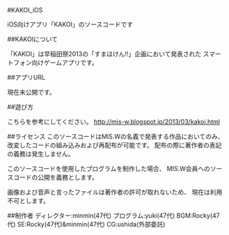#KAKOI_iOS

iOS向けアプリ「KAKOI」のソースコードです

##KAKOIについて

「KAKOI」は早稲田祭2013の「すまほけん!!」企画において発表された
スマートフォン向けゲームアプリです。

##アプリURL

現在未公開です。

##遊び方

こちらを参考にしてください。
http://mis-w.blogspot.jp/2013/03/kakoi.html

##ライセンス
このソースコードはMIS.Wの名義で発表する作品においてのみ、
改変したコードの組み込みおよび再配布が可能です。
配布の際に著作者の表記の義務は発生しません。

このソースコードを使用したプログラムを制作した場合、
MIS.W会員へのソースコードの公開を義務とします。

画像および音声と言ったファイルは著作者の許可が取れないため、
現在は利用不可とします。

##制作者
ディレクター:minmin(47代)
プログラム:yuki(47代)
BGM:Rocky(47代)
SE:Rocky(47代)&minmin(47代)
CG:ushida(外部委託)
